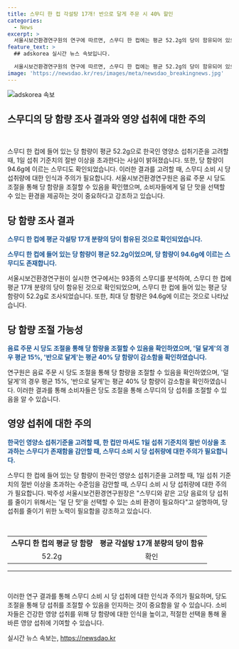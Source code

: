```yaml
---
title: 스무디 한 컵 각설탕 17개! 반으로 달게 주문 시 40% 할인
categories:
  - News
excerpt: >
  서울시보건환경연구원의 연구에 따르면, 스무디 한 컵에는 평균 52.2g의 당이 함유되어 있으며, 이는 각설탕 17개에 해당합니다. 이는 한국인의 영양소 섭취기준을 고려할 때 1일 섭취 기준치의 절반 이상을 넘는 양이라고 합니다. 또한, 스무디를 주문할 때 덜 달게를 선택하면 당 함량이 평균 15% 감소하고, 반으로 달게를 선택하면 평균 40% 당 함량이 감소한다고 합니다. 이에 대해 박주성 서울시보건환경연구원장은 고당 음료의 당 섭취를 줄이기 위해서는 덜 단 맛을 선택할 수 있는 소비 환경이 필요하다고 설명했습니다.
feature_text: >
  ## adskorea 실시간 뉴스 속보입니다.

  서울시보건환경연구원의 연구에 따르면, 스무디 한 컵에는 평균 52.2g의 당이 함유되어 있으며, 이는 각설탕 17개에 해당합니다. 이는 한국인의 영양소 섭취기준을 고려할 때 1일 섭취 기준치의 절반 이상을 넘는 양이라고 합니다. 또한, 스무디를 주문할 때 덜 달게를 선택하면 당 함량이 평균 15% 감소하고, 반으로 달게를 선택하면 평균 40% 당 함량이 감소한다고 합니다. 이에 대해 박주성 서울시보건환경연구원장은 고당 음료의 당 섭취를 줄이기 위해서는 덜 단 맛을 선택할 수 있는 소비 환경이 필요하다고 설명했습니다.
image: 'https://newsdao.kr/res/images/meta/newsdao_breakingnews.jpg'
---
```


<p><img src="httpss://newsdao.kr/res/images/meta/newsdao_breakingnews.jpg" alt="adskorea 속보" /></p>

<h2>스무디의 당 함량 조사 결과와 영양 섭취에 대한 주의</h2>

<p data-ke-size="size16">&nbsp;</p>

<p>스무디 한 컵에 들어 있는 당 함량이 평균 52.2g으로 한국인 영양소 섭취기준을 고려할 때, 1일 섭취 기준치의 절반 이상을 초과한다는 사실이 밝혀졌습니다. 또한, 당 함량이 94.6g에 이르는 스무디도 확인되었습니다. 이러한 결과를 고려할 때, 스무디 소비 시 당 섭취량에 대한 인식과 주의가 필요합니다. 서울시보건환경연구원은 음료 주문 시 당도 조절을 통해 당 함량을 조절할 수 있음을 확인했으며, 소비자들에게 덜 단 맛을 선택할 수 있는 환경을 제공하는 것이 중요하다고 강조하고 있습니다.</p>

<h2 data-ke-size="size26">당 함량 조사 결과</h2>

<p><b><span style="color: #1a5490;">스무디 한 컵에 평균 각설탕 17개 분량의 당이 함유된 것으로 확인되었습니다.</span></b></p>

<p><b><span style="color: #1a5490;">스무디 한 컵에 들어 있는 당 함량이 평균 52.2g이었으며, 당 함량이 94.6g에 이르는 스무디도 존재합니다.</span></b></p>

<p>서울시보건환경연구원이 실시한 연구에서는 93종의 스무디를 분석하여, 스무디 한 컵에 평균 17개 분량의 당이 함유된 것으로 확인되었으며, 스무디 한 컵에 들어 있는 평균 당 함량이 52.2g로 조사되었습니다. 또한, 최대 당 함량은 94.6g에 이르는 것으로 나타났습니다.</p>

<h2 data-ke-size="size26">당 함량 조절 가능성</h2>

<p><b><span style="color: #1a5490;">음료 주문 시 당도 조절을 통해 당 함량을 조절할 수 있음을 확인하였으며, '덜 달게'의 경우 평균 15%, '반으로 달게'는 평균 40% 당 함량이 감소함을 확인하였습니다.</span></b></p>

<p>연구원은 음료 주문 시 당도 조절을 통해 당 함량을 조절할 수 있음을 확인하였으며, '덜 달게'의 경우 평균 15%, '반으로 달게'는 평균 40% 당 함량이 감소함을 확인하였습니다. 이러한 결과를 통해 소비자들은 당도 조절을 통해 스무디의 당 섭취를 조절할 수 있음을 알 수 있습니다.</p>

<h2 data-ke-size="size26">영양 섭취에 대한 주의</h2>

<p><b><span style="color: #1a5490;">한국인 영양소 섭취기준을 고려할 때, 한 컵만 마셔도 1일 섭취 기준치의 절반 이상을 초과하는 스무디가 존재함을 감안할 때, 스무디 소비 시 당 섭취량에 대한 주의가 필요합니다.</span></b></p>

<p>스무디 한 컵에 들어 있는 당 함량이 한국인 영양소 섭취기준을 고려할 때, 1일 섭취 기준치의 절반 이상을 초과하는 수준임을 감안할 때, 스무디 소비 시 당 섭취량에 대한 주의가 필요합니다. 박주성 서울시보건환경연구원장은 "스무디와 같은 고당 음료의 당 섭취를 줄이기 위해서는 '덜 단 맛'을 선택할 수 있는 소비 환경이 필요하다"고 설명하여, 당 섭취를 줄이기 위한 노력이 필요함을 강조하고 있습니다.</p>

<p data-ke-size="size16">&nbsp;</p>

<table>
<tbody>
<tr>
<td style="text-align: center; height: 17px;"><b>스무디 한 컵의 평균 당 함량</b></td>
<td style="text-align: center; height: 17px;"><b>평균 각설탕 17개 분량의 당이 함유</b></td>
</tr>
<tr>
<td style="text-align: center; height: 17px;">52.2g</td>
<td style="text-align: center; height: 17px;">확인</td>
</tr>
</tbody>
</table>

<hr>

<p data-ke-size="size16">&nbsp;</p>

<p>이러한 연구 결과를 통해 스무디 소비 시 당 섭취에 대한 인식과 주의가 필요하며, 당도 조절을 통해 당 섭취를 조절할 수 있음을 인지하는 것이 중요함을 알 수 있습니다. 소비자들은 건강한 영양 섭취를 위해 당 함량에 대한 인식을 높이고, 적절한 선택을 통해 올바른 영양 섭취에 기여할 수 있습니다.</p>
실시간 뉴스 속보는, <a href="https://newsdao.kr" rel="dofollow">https://newsdao.kr</a>


